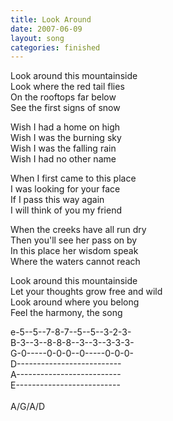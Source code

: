 ```yaml
---
title: Look Around
date: 2007-06-09
layout: song
categories: finished
---
```


Look around this mountainside  
Look where the red tail flies  
On the rooftops far below  
See the first signs of snow

Wish I had a home on high  
Wish I was the burning sky  
Wish I was the falling rain  
Wish I had no other name

When I first came to this place  
I was looking for your face  
If I pass this way again  
I will think of you my friend

When the creeks have all run dry  
Then you'll see her pass on by  
In this place her wisdom speak  
Where the waters cannot reach

Look around this mountainside  
Let your thoughts grow free and wild  
Look around where you belong  
Feel the harmony, the song

<div class="chords">
  e-5--5--7-8-7--5--5--3-2-3-<br/>
  B-3--3--8-8-8--3--3--3-3-3-<br/>
  G-0-----0-0-0--0-----0-0-0-<br/>
  D--------------------------<br/>
  A--------------------------<br/>
  E--------------------------<br/>
  <br/>
  A/G/A/D
</div>
